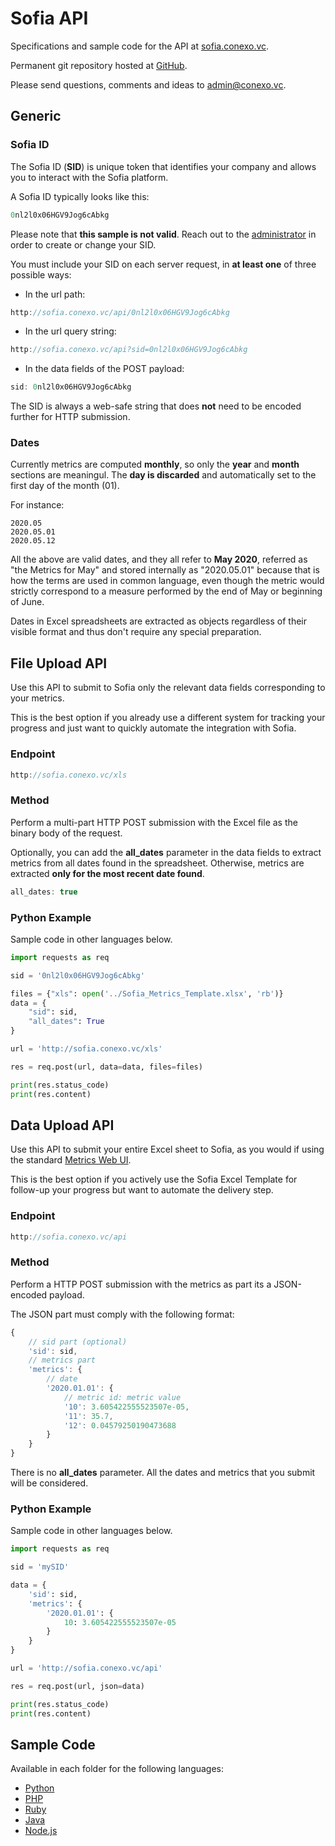 # Sofia API

Specifications and sample code for the API at [sofia.conexo.vc](http://sofia.conexo.vc).

Permanent git repository hosted at [GitHub](https://github.com/isaacdlp/sofia_api/).

Please send questions, comments and ideas to [admin@conexo.vc](mailto:admin@conexo.vc).

## Generic

### Sofia ID

The Sofia ID (**SID**) is unique token that identifies your company and allows you to interact with the Sofia platform.

A Sofia ID typically looks like this:

```js
0nl2l0x06HGV9Jog6cAbkg
```

Please note that **this sample is not valid**. Reach out to the [administrator](admin@conexo.vc) in order to create or change your SID.

You must include your SID on each server request, in **at least one** of three possible ways:

* In the url path:

```js
http://sofia.conexo.vc/api/0nl2l0x06HGV9Jog6cAbkg
```

* In the url query string:

```js
http://sofia.conexo.vc/api?sid=0nl2l0x06HGV9Jog6cAbkg
```

* In the data fields of the POST payload:

```js
sid: 0nl2l0x06HGV9Jog6cAbkg
```

The SID is always a web-safe string that does **not** need to be encoded further for HTTP submission.

### Dates

Currently metrics are computed **monthly**, so only the **year** and **month** sections are meaningul. The **day is discarded** and automatically set to the first day of the month (01).

For instance:

```
2020.05
2020.05.01
2020.05.12
```

All the above are valid dates, and they all refer to **May 2020**, referred as "the Metrics for May" and stored internally as "2020.05.01" because that is how the terms are used in common language, even though the metric would strictly correspond to a measure performed by the end of May or beginning of June.

Dates in Excel spreadsheets are extracted as objects regardless of their visible format and thus don't require any special preparation.

## File Upload API

Use this API to submit to Sofia only the relevant data fields corresponding to your metrics.

This is the best option if you already use a different system for tracking your progress and just want to quickly automate the integration with Sofia.

### Endpoint

```js
http://sofia.conexo.vc/xls
```

### Method

Perform a multi-part HTTP POST submission with the Excel file as the binary body of the request.

Optionally, you can add the **all_dates** parameter in the data fields to extract metrics from all dates found in the spreadsheet. Otherwise, metrics are extracted **only for the most recent date found**.

```js
all_dates: true
```

### Python Example

Sample code in other languages below.

```python
import requests as req

sid = '0nl2l0x06HGV9Jog6cAbkg'

files = {"xls": open('../Sofia_Metrics_Template.xlsx', 'rb')}
data = {
	"sid": sid,
	"all_dates": True
}

url = 'http://sofia.conexo.vc/xls'

res = req.post(url, data=data, files=files)

print(res.status_code)
print(res.content)
```

## Data Upload API

Use this API to submit your entire Excel sheet to Sofia, as you would if using the standard [Metrics Web UI](http://sofia.conexo.vc/metrics).

This is the best option if you actively use the Sofia Excel Template for follow-up your progress but want to automate the delivery step.

### Endpoint

```js
http://sofia.conexo.vc/api
```

### Method

Perform a HTTP POST submission with the metrics as part its a JSON-encoded payload.

The JSON part must comply with the following format:

```js
{
	// sid part (optional)
	'sid': sid,
	// metrics part
	'metrics': {
		// date
		'2020.01.01': {
			// metric id: metric value
			'10': 3.605422555523507e-05,
			'11': 35.7,
			'12': 0.04579250190473688
		}
	}
}
```

There is no **all_dates** parameter. All the dates and metrics that you submit will be considered.

### Python Example

Sample code in other languages below.

```python
import requests as req

sid = 'mySID'

data = {
	'sid': sid,
	'metrics': {
		'2020.01.01': {
			10: 3.605422555523507e-05
		}
	}
}

url = 'http://sofia.conexo.vc/api'

res = req.post(url, json=data)

print(res.status_code)
print(res.content)
```

## Sample Code

Available in each folder for the following languages:

* [Python](https://github.com/isaacdlp/sofia_api/tree/master/python)
* [PHP](https://github.com/isaacdlp/sofia_api/tree/master/php)
* [Ruby](https://github.com/isaacdlp/sofia_api/tree/master/ruby)
* [Java](https://github.com/isaacdlp/sofia_api/tree/master/java)
* [Node.js](https://github.com/isaacdlp/sofia_api/tree/master/node)

